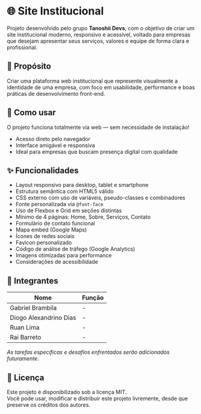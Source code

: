# 🌐 Site Institucional

Projeto desenvolvido pelo grupo **Tanoshii Devs**, com o objetivo de criar um site institucional moderno, responsivo e acessível, voltado para empresas que desejam apresentar seus serviços, valores e equipe de forma clara e profissional.

## 🧠 Propósito

Criar uma plataforma web institucional que represente visualmente a identidade de uma empresa, com foco em usabilidade, performance e boas práticas de desenvolvimento front-end.

## 🚀 Como usar

O projeto funciona totalmente via web — sem necessidade de instalação!

- Acesso direto pelo navegador  
- Interface amigável e responsiva  
- Ideal para empresas que buscam presença digital com qualidade

## ✨ Funcionalidades

- Layout responsivo para desktop, tablet e smartphone  
- Estrutura semântica com HTML5 válido  
- CSS externo com uso de variáveis, pseudo-classes e combinadores  
- Fonte personalizada via `@font-face`  
- Uso de Flexbox e Grid em seções distintas  
- Mínimo de 4 páginas: Home, Sobre, Serviços, Contato  
- Formulário de contato funcional  
- Mapa embed (Google Maps)  
- Ícones de redes sociais  
- Favicon personalizado  
- Código de análise de tráfego (Google Analytics)  
- Imagens otimizadas para performance  
- Considerações de acessibilidade

## 👥 Integrantes

| Nome                    | Função                                |
|-------------------------|----------------------------------------|
| Gabriel Brambila        |           -   |
| Diogo Alexandrino Dias  |         -       |
| Ruan Lima               |          -   |
| Rai Barreto             |           -          |

_As tarefas específicas e desafios enfrentados serão adicionados futuramente._

## 📄 Licença

Este projeto é disponibilizado sob a licença MIT.  
Você pode usar, modificar e distribuir este projeto livremente, desde que preserve os créditos dos autores.
